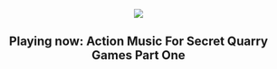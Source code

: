 <p align="center"><img src = "https://sun1-24.userapi.com/cDZZAD2MsKm4PmRxxk2EO0vN-FjC7z8x8g-l5Q/y2fQtUByV8Q.jpg"></p>

## <p align="center">Playing now: <b>Action Music For Secret Quarry Games Part One</b></p>
